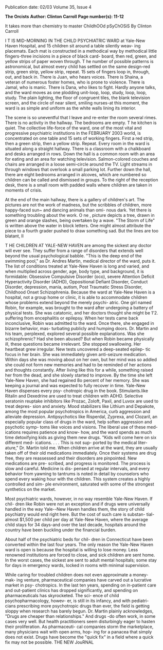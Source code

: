Publication date: 02/03
Volume 35, Issue 4

**The Orcists**
**Author: Clinton Carroll**
**Page number(s): 11-12**

It takes more than chemistry to master 
ChildhOOd pSyChOSiS 
By Clinton Carroll 

I 
T IS MID-MORNING IN THE CHILD PSYCHIATRIC WARD at Yale-New 
Haven Hospital, and 15 children sit around a table silently weav-
ing placemats. Each mat is constructed in a methodical way by 
methodical little fingers-three incisions in a piece of black card-
board, then red, green, and yellow strips of paper woven through. 
T he number of possible patterns is astronomical, but almost every 
child has settled on the same design-red strip, green strip, yellow 
strip, repeat. 15 sets of fingers loop in, through, out, and back in. 
There is Juan, who hears voices. There is Shaina, a veteran of 
numerous foster homes, who is prone to violence. There is Jamal, 
who is manic. There is Dana, who likes to fight. Hardly anyone 
talks, and the ward moves as one plodding unit-loop, loop, study, 
loop, loop, study. The plain lighting, the floor of congruent tiles, 
the blank television screen, and the circle of near silent, smiling 
nurses-at this moment, the ward is as simple and uniform as the 
white walls lining its interior. 

The scene is so uneventful that I leave and re-enter the room 
several rimes. There is no activity in the hallway. The bedrooms are 
empty. T he kitchen is quiet. The collective life-force of the ward, 
one of the most vital and progressive psychiatric institutions in the 
FEBRUARY 2003 
world, is concentrated on one table and 15 sets of working fingers. 
First a red strip, then a green strip, then a yellow strip. Repeat. 
Every room in the ward is situated along a straight hallway. 
There is a classroom with a chalkboard and desks arranged in rows. 
Down the hall is a common room with an area for eating and an 
area for watching television. Salmon-colored couches and chairs are 
arranged in a loose semi-circle around the TV. Light streams in 
through windows that overlook a small parking lot. Further down 
the hall, there are eight bedrooms arranged in alcoves, which are 
numbered so children can be called and dismissed in groups. To the 
right of the reception desk, there is a small room with padded walls 
where children are taken in moments of crisis. 

At the end of the main hallway, there is a gallery of children's 
art. The pictures are not the work of madness, but the scribbles of 
children, more happy-faced sun~ and dancing animals than omi-
nous dark. Yet there is something troubling about the work. O ne , 
picture depicts a tree, drawn in green and orange slashes, being 
overtaken by a wave. "The Storm of Life" is written above the water 
in block letters. One might almost attribute the piece to a fourth 
grader pushed to draw something sad. But the lines are too blatant, 
II 

T
HE CHILDREN AT YALE-NEW HAVEN 
are among the sickest any doctor will 
ever see. They suffer from a range of 
disorders that extends well beyond the 
usual psychological babble. "This is the 
deep end of the swimming pool," as Dr. 
Andres Martin, medical director of the 
ward, puts it. The list of conditions treated 
at Yale-New Haven is long and varied, and 
when multiplied across gender, age, body 
type, and background, it is formidable: 
Obsessive Compulsive Disorder (oco), 
severe Attention Deficit Hyperactivity 
Disorder (ADHD), Oppositional Defiant 
Disorder, Conduct Disorder, depression, 
mania, autism, Post Traumatic Stress 
Disorder, Childhood Onset Schizophrenia. 
Because the ward at Yale-New Haven 
is a hospital, not a group home or clinic, it 
is able to accommodate children whose 
problems extend beyond the merely psychi-
atric. One girl named Robin, for example, 
was brought to the ward after undergoing a 
battery of physical tests. She was catatonic, 
and her doctors thought she might be 
1'2. 
suffering from encephalitis or epilepsy. 
When her tests came back inconclusive, 
Robin was admitted to the ward. Once 
there, she engaged in bizarre behavior, mas-
turbating publicly and humping doors. Dr. 
Martin and his team, perplexed, explored 
several possible explanations. Was she 
schizophrenic? Had she been abused? But 
when Robin became physically ill, these 
questions became irrelevant. She stopped 
swallowing. Her heartbeat grew irregular. 
New tests uncovered a deep-seated epilep-
tic focus in her brain. She was immediately 
given anti-seizure medication. Within days 
she was moving about on her own, but her 
mind was so addled she could not form 
new memories and had to be reminded of 
her actions and thoughts constantly. After 
living like this for a while, something raised 
her from the dead, and she slowly started to 
improve. By the time she left Yale-New 
Haven, she had regained 8o percent of her 
memory. She was keeping a journal and 
was expected to fully recover in time. 
Yale-New Haven dispenses every psy-
chotropic drug in the book. Stimulants.like 
Ritalin and Dexedrine are used to treat 
children with ADHD. Selective seratonin 
reuptake inhibitors like Prozac, Zoloft, 
Paxil, and Luvox are used to treat depres-
sion and anxiety. Mood stabilizers like 
Lithium and Depakote, among the 
most popular psychotropics in 
America, curb aggression and 
alleviate 
depression. 
Antipsychotics like Risperdal, 
Zyprexa, and Clozaril, an 
especially popular class of 
drugs in the ward, help soften 
aggression and psychotic symp-
toms like voices and visions. 
The liberal use of these med-
ications requires patience and know-
how, and the ward spends as much 
time detoxifying kids as giving 
them new drugs. "Kids will 
come here on six different med-
ications. . . . This is not sup-
ported by the medical liter-
ature," Dr. Martin told 
me. When children 
arrive at the ward, 
they 
are 
usually 
taken off of their 
old 
medications 
immediately. 
Once 
their systems are drug 
free, they are reassessed and their disorders 
are pinpointed. New medications are pre-
scribed, and progress is monitored. The 
process is slow and careful. Medicine is dis-
pensed at regular intervals, and every 
behavior from yawning to tantrums is 
noted in detail by counselors who spend 
every waking hour with the children. This 
system creates a highly controlled and sim-
ple environment, saturated with some of 
the strongest synthetics on the market. 

Most psychiatric wards, however, in 
no way resemble Yale-New Haven. If chil-
dren like Robin were not an exception and 
if drugs were universally handled in the 
way Yale--New Haven handles them, the 
story of child psychiatry would end right 
here. But the cost of such care is substan-
tial-almost $1,500 per child per day at 
Yale-New Haven, where the average child 
stays for 34 days-and over the last decade, 
hospitals around the country have been 
buckling under the financial burden. 

About half of the psychiatric beds for chil-
dren in Connecticut have been converted 
within the last four years. The only reason 
the Yale-New Haven ward is open is 
because the hospital is willing to lose 
money. Less renowned institutions are 
forced to close, and sick children are sent 
home. In the worst cases, the sickest are 
sent to adult mental hospitals; some stay 
for days in emergency wards, locked in 
rooms with minimal supervision. 

While caring for troubled children 
does not even approximate a money-mak-
ing venture, pharmaceutical companies 
have carved out a lucrative market in psy-
chotropics. In the last ten years, spending 
on in-patient care and out-patient clinics 
has dropped significantly, and spending on 
pharmaceuticals has skyrocketed. The sci-
ence of child psychopharmacology, howev-
er, is still in its infancy, and with pediatri-
cians prescribing more psychotropic drugs 
than ever, the field is getting sloppy when 
research has barely begun. Dr. Martin 
plainly acknowledges, "Drugs are cheaper 
than relationships." And drugs -do often 
work, in some cases very well. But health 
practitioners seem disturbingly eager to 
hasten their proliferation. As pharmaceuti-
cal companies storm the marketplace, 
many physicians wait with open arms, hop-
ing for a panacea that simply does not exist. 
Drugs have become the "quick fix" in a 
field where a quick fix may not be possible. 
THE NEW JouRNAL